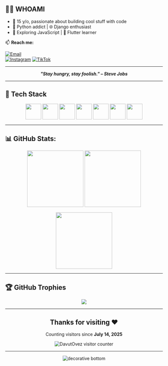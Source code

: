 ## 👨‍💻 WHOAMI
- 🧃 15 y/o, passionate about building cool stuff with code  
- 🐍 Python addict | 🌐 Django enthusiast  
- 📜 Exploring JavaScript | 📱 Flutter learner   

📫 **Reach me:**

[![Email](https://img.shields.io/badge/Email-dawut2010owezow%40gmail.com-red?style=flat&logo=gmail)](mailto:dawut2010owezow@gmail.com)  
[![Instagram](https://img.shields.io/badge/Instagram-%40davut__ovez-E4405F?style=flat&logo=instagram&logoColor=white)](https://instagram.com/davut__ovez)
[![TikTok](https://img.shields.io/badge/TikTok-%40davut.ovez-010101?style=flat&logo=tiktok&logoColor=white)](https://tiktok.com/@davut.ovez)


---

<p align="center">
  <b><i>"Stay hungry, stay foolish." – Steve Jobs</i></b>
</p>

---

## 🚀 Tech Stack
<p align="center">
  <!-- Languages -->
  <img src="https://cdn.jsdelivr.net/gh/devicons/devicon/icons/python/python-original.svg" width="50" height="50"/>
  <img src="https://cdn.jsdelivr.net/gh/devicons/devicon/icons/javascript/javascript-original.svg" width="50" height="50"/>
  <img src="https://cdn.jsdelivr.net/gh/devicons/devicon/icons/dart/dart-original.svg" width="50" height="50"/>
  
  <!-- Frontend -->
  <img src="https://cdn.jsdelivr.net/gh/devicons/devicon/icons/html5/html5-original.svg" width="50" height="50"/>
  <img src="https://cdn.jsdelivr.net/gh/devicons/devicon/icons/css3/css3-original.svg" width="50" height="50"/>
  <img src="https://cdn.jsdelivr.net/gh/devicons/devicon/icons/flutter/flutter-original.svg" width="50" height="50"/>
  
  <!-- Backend -->
  <img src="https://cdn.jsdelivr.net/gh/devicons/devicon/icons/django/django-plain.svg" width="50" height="50"/>
</p>

---



## 📊 GitHub Stats:

<p align="center">
  <img height="180" src="https://github-readme-stats.vercel.app/api?username=DavutOvez&show_icons=true&theme=radical&count_private=true" />
  <img height="180" src="https://github-readme-stats.vercel.app/api/top-langs/?username=DavutOvez&layout=compact&theme=radical&langs_count=8" />
</p>

<p align="center">
  <img height="180" src="https://streak-stats.demolab.com?user=DavutOvez&theme=radical" />
</p>

---



## 🏆 GitHub Trophies
<p align="center">
  <img src="https://github-profile-trophy.vercel.app/?username=DavutOvez&theme=radical&no-frame=true&margin-w=15&margin-h=15" />
</p>



---

<h2 align="center">Thanks for visiting ❤️</h2>

<p align="center">Counting visitors since <strong>July 14, 2025</strong></p>

<p align="center"> <img src="https://count.getloli.com/get/@DavutOvez-counter" alt="DavutOvez visitor counter" /> </p>

---

<p align="center">
  <img src="https://github.com/BEPb/BEPb/raw/main/assets/Bottom_down.svg" alt="decorative bottom" />
</p>
